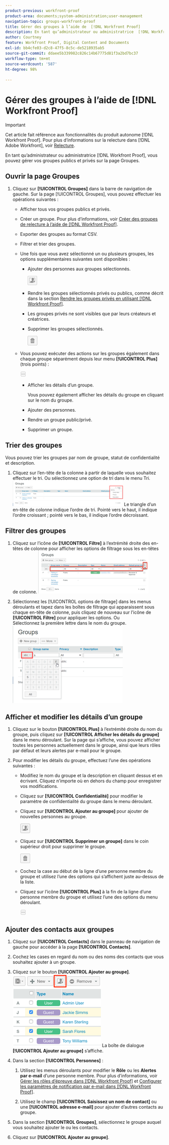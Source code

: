 ```yaml
---
product-previous: workfront-proof
product-area: documents;system-administration;user-management
navigation-topic: groups-workfront-proof
title: Gérer des groupes à l’aide de  [!DNL Workfront Proof]
description: En tant qu’administrateur ou administratrice  [!DNL Workfront Proof] , vous pouvez gérer vos groupes publics et privés sur la page Groupes.
author: Courtney
feature: Workfront Proof, Digital Content and Documents
exl-id: bb4cfe03-d2c8-47f5-8c5c-de5218935ab5
source-git-commit: ddaee5b339982c826c14b67775d81f3a2bd7bc37
workflow-type: tm+mt
source-wordcount: '587'
ht-degree: 98%

---
```


# Gérer des groupes à l’aide de [!DNL Workfront Proof]

>[!IMPORTANT]
>
>Cet article fait référence aux fonctionnalités du produit autonome [!DNL Workfront Proof]. Pour plus d’informations sur la relecture dans [!DNL Adobe Workfront], voir [Relecture](../../../review-and-approve-work/proofing/proofing.md).

En tant qu’administrateur ou administratrice [!DNL Workfront Proof], vous pouvez gérer vos groupes publics et privés sur la page Groupes.

## Ouvrir la page Groupes

1. Cliquez sur **[!UICONTROL Groupes]** dans la barre de navigation de gauche.
Sur la page [!UICONTROL Groupes], vous pouvez effectuer les opérations suivantes :

   * Afficher tous vos groupes publics et privés.
   * Créer un groupe. Pour plus d’informations, voir [Créer des groupes de relecture à l’aide de  [!DNL Workfront Proof]](../../../workfront-proof/wp-mnguserscontacts/groups/create-proofing-groups.md).
   * Exporter des groupes au format CSV.
   * Filtrer et trier des groupes.
   * Une fois que vous avez sélectionné un ou plusieurs groupes, les options supplémentaires suivantes sont disponibles :

      * Ajouter des personnes aux groupes sélectionnés.

        ![Groups_page-add_people_btn.png](assets/groups-page-add-people-btn-30x29.png)

      * Rendre les groupes sélectionnés privés ou publics, comme décrit dans la section [Rendre les groupes privés en utilisant  [!DNL Workfront Proof]](../../../workfront-proof/wp-mnguserscontacts/groups/make-groups-private.md).
      * Les groupes privés ne sont visibles que par leurs créateurs et créatrices.
      * Supprimer les groupes sélectionnés.

        ![Icône Supprimer](assets/trash-button.png)
   * Vous pouvez exécuter des actions sur les groupes également dans chaque groupe séparément depuis leur menu **[!UICONTROL Plus]** (trois points) :

     ![Menu Plus](assets/more-button-small.png)

      * Afficher les détails d’un groupe.

        Vous pouvez également afficher les détails du groupe en cliquant sur le nom du groupe.
      * Ajouter des personnes.
      * Rendre un groupe public/privé.
      * Supprimer un groupe.


## Trier des groupes

Vous pouvez trier les groupes par nom de groupe, statut de confidentialité et description.

1. Cliquez sur l’en-tête de la colonne à partir de laquelle vous souhaitez effectuer le tri.
Ou sélectionnez une option de tri dans le menu Tri.
   ![Groups_page-Sort_menu.png](assets/groups-page-sort-menu-350x80.png)
Le triangle d’un en-tête de colonne indique l’ordre de tri. Pointé vers le haut, il indique l’ordre croissant ; pointé vers le bas, il indique l’ordre décroissant.

## Filtrer des groupes

1. Cliquez sur l’icône de **[!UICONTROL Filtre]** à l’extrémité droite des en-têtes de colonne pour afficher les options de filtrage sous les en-têtes de colonne.
   ![Group_page-Filter_icon_and_options.png](assets/group-page-filter-icon-and-options-350x134.png)

1. Sélectionnez les [!UICONTROL options de filtrage] dans les menus déroulants et tapez dans les boîtes de filtrage qui apparaissent sous chaque en-tête de colonne, puis cliquez de nouveau sur l’icône de **[!UICONTROL Filtre]** pour appliquer les options.
Ou\
   Sélectionnez la première lettre dans le nom du groupe.
   ![Groups_page-filtering_by_letter.png](assets/groups-page-filtering-by-letter-350x245.png)

## Afficher et modifier les détails d’un groupe

1. Cliquez sur le bouton **[!UICONTROL Plus]** à l’extrémité droite du nom du groupe, puis cliquez sur **[!UICONTROL Afficher les détails du groupe]** dans le menu déroulant.
Sur la page qui s’affiche, vous pouvez afficher toutes les personnes actuellement dans le groupe, ainsi que leurs rôles par défaut et leurs alertes par e-mail pour le groupe.

1. Pour modifier les détails du groupe, effectuez l’une des opérations suivantes :

   * Modifiez le nom du groupe et la description en cliquant dessus et en écrivant. Cliquez n’importe où en dehors du champ pour enregistrer vos modifications.
   * Cliquez sur **[!UICONTROL Confidentialité]** pour modifier le paramètre de confidentialité du groupe dans le menu déroulant.
   * Cliquez sur **[!UICONTROL Ajouter au groupe]** pour ajouter de nouvelles personnes au groupe.

     ![Add_to_Group_btn.png](assets/add-to-group-btn.png)

   * Cliquez sur **[!UICONTROL Supprimer un groupe]** dans le coin supérieur droit pour supprimer le groupe.

     ![Trash_button.png](assets/trash-button.png)

   * Cochez la case au début de la ligne d’une personne membre du groupe et utilisez l’une des options qui s’affichent juste au-dessus de la liste.
   * Cliquez sur l’icône **[!UICONTROL Plus]** à la fin de la ligne d’une personne membre du groupe et utilisez l’une des options du menu déroulant.

     ![More_button_small.png](assets/more-button-small.png)

## Ajouter des contacts aux groupes

1. Cliquez sur **[!UICONTROL Contacts]** dans le panneau de navigation de gauche pour accéder à la page **[!UICONTROL Contacts]**.

1. Cochez les cases en regard du nom ou des noms des contacts que vous souhaitez ajouter à un groupe.
1. Cliquez sur le bouton **[!UICONTROL Ajouter au groupe]**.
   ![Ajouter au groupe](assets/screenshot-2018-04-06-15-27-17.png)
La boîte de dialogue **[!UICONTROL Ajouter au groupe]** s’affiche.

1. Dans la section **[!UICONTROL Personnes]** :

   1. Utilisez les menus déroulants pour modifier le **Rôle** ou les **Alertes par e-mail** d’une personne membre. Pour plus d’informations, voir [Gérer les rôles d’épreuve dans  [!DNL Workfront Proof]](../../../workfront-proof/wp-work-proofsfiles/share-proofs-and-files/manage-proof-roles.md) et [Configurer les paramètres de notification par e-mail dans  [!DNL Workfront Proof]](../../../workfront-proof/wp-emailsntfctns/email-alerts/config-email-notification-settings-wp.md).

   1. Utilisez le champ **[!UICONTROL Saisissez un nom de contact]** ou une **[!UICONTROL adresse e-mail]** pour ajouter d’autres contacts au groupe.

1. Dans la section **[!UICONTROL Groupes]**, sélectionnez le groupe auquel vous souhaitez ajouter le ou les contacts.
1. Cliquez sur **[!UICONTROL Ajouter au groupe]**.
